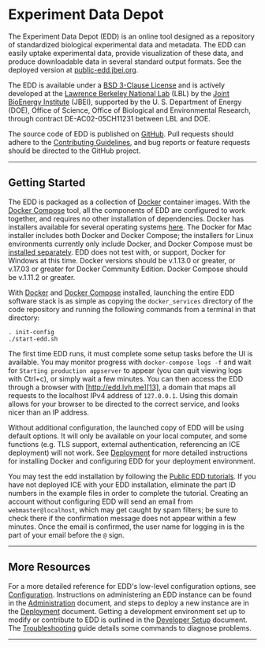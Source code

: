 # Experiment Data Depot

The Experiment Data Depot (EDD) is an online tool designed as a repository of standardized
biological experimental data and metadata. The EDD can easily uptake experimental data, provide
visualization of these data, and produce downloadable data in several standard output formats. See
the deployed version at [public-edd.jbei.org][1].

The EDD is available under a [BSD 3-Clause License][6] and is actively developed at the
[Lawrence Berkeley National Lab][7] (LBL) by the [Joint BioEnergy Institute][8] (JBEI), supported
by the U. S. Department of Energy (DOE), Office of Science, Office of Biological and Environmental
Research, through contract DE-AC02-05CH11231 between LBL and DOE.

The source code of EDD is published on [GitHub][9]. Pull requests should adhere to the
[Contributing Guidelines][10], and bug reports or feature requests should be directed to the
GitHub project.

---------------------------------------------------------------------------------------------------

## Getting Started <a name="#Getting_Started"/>

The EDD is packaged as a collection of [Docker][2] container images. With the [Docker Compose][3]
tool, all the components of EDD are configured to work together, and requires no other installation
of dependencies. Docker has installers available for several operating systems [here][15]. The
Docker for Mac installer includes both Docker and Docker Compose; the installers for Linux
environments currently only include Docker, and Docker Compose must be [installed separately][16].
EDD does not test with, or support, Docker for Windows at this time. Docker versions should be
v.1.13.0 or greater, or v.17.03 or greater for Docker Community Edition. Docker Compose should be
v.1.11.2 or greater.

With [Docker][2] and [Docker Compose][3] installed, launching the entire EDD software stack is as
simple as copying the `docker_services` directory of the code repository and running the following
commands from a terminal in that directory:

    . init-config
    ./start-edd.sh

The first time EDD runs, it must complete some setup tasks before the UI is available. You may
monitor progress with `docker-compose logs -f` and wait for `Starting production appserver` to
appear (you can quit viewing logs with Ctrl+c), or simply wait a few minutes. You can then access
the EDD through a browser with [http://edd.lvh.me][13], a domain that maps all requests to the
localhost IPv4 address of `127.0.0.1`. Using this domain allows for your browser to be directed to
the correct service, and looks nicer than an IP address.

Without additional configuration, the launched copy of EDD will be using default options. It will
only be available on your local computer, and some functions (e.g. TLS support, external
authentication, referencing an ICE deployment) will not work. See [Deployment][5] for more detailed
instructions for installing Docker and configuring EDD for your deployment environment.

You may test the edd installation by following the [Public EDD tutorials][14]. If you have not
deployed ICE with your EDD installation, eliminate the part ID numbers in the example files in
order to complete the tutorial. Creating an account without configuring EDD will send an email from
`webmaster@localhost`, which may get caught by spam filters; be sure to check there if the
confirmation message does not appear within a few minutes. Once the email is confirmed, the user
name for logging in is the part of your email before the `@` sign.

---------------------------------------------------------------------------------------------------

## More Resources <a name="#More_Resources"/>

For a more detailed reference for EDD's low-level configuration options, see [Configuration][4].
Instructions on administering an EDD instance can be found in the [Administration][11] document,
and steps to deploy a new instance are in the [Deployment][5] document. Getting a development
environment set up to modify or contribute to EDD is outlined in the [Developer Setup][12]
document. The [Troubleshooting][17] guide details some commands to diagnose problems.

---------------------------------------------------------------------------------------------------

[1]:    https://public-edd.jbei.org
[2]:    https://docker.io
[3]:    https://docs.docker.com/compose/overview/
[4]:    docs/Configuration.md
[5]:    docs/Deployment.md
[6]:    LICENSE.txt
[7]:    https://www.lbl.gov
[8]:    https://www.jbei.org
[9]:    https://github.com/JBEI/edd
[10]:   Contributing.md
[11]:   docs/Administration.md
[12]:   docs/Developer_Setup.md
[13]:   http://edd.lvh.me
[14]:   https://public-edd.jbei.org/pages/tutorials/
[15]:   https://www.docker.com/community-edition#/download
[16]:   https://docs.docker.com/compose/install/
[17]:   docs/Troubleshooting.md
